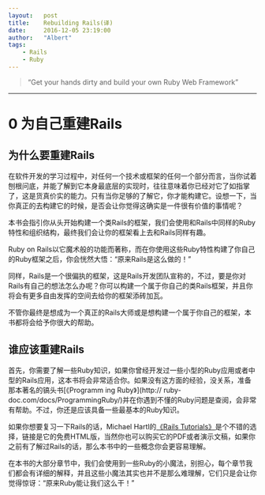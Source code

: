 ```yaml
---
layout:   post
title:    Rebuilding Rails(译)
date:     2016-12-05 23:19:00
author:   "Albert"
tags:
    - Rails 
    - Ruby 
---
```


> “Get your hands dirty and build your own Ruby Web Framework” 

- - -  

# 0 为自己重建Rails
## 为什么要重建Rails

在软件开发的学习过程中，对任何一个技术或框架的任何一个部分而言，当你试着刨根问底，并能了解到它本身最底层的实现时，往往意味着你已经对它了如指掌了，这是货真价实的能力。只有当你足够的了解它，你才能构建它。设想一下，当你真正的去构建它的时候，是否会让你觉得这确实是一件很有价值的事情呢？

本书会指引你从头开始构建一个类Rails的框架，我们会使用和Rails中同样的Ruby特性和组织结构，最终我们会让你的框架看上去和Rails同样有趣。

Ruby on Rails以它魔术般的功能而著称，而在你使用这些Ruby特性构建了你自己的Ruby框架之后，你会恍然大悟：“原来Rails是这么做的！”

同样，Rails是一个很偏执的框架，这是Rails开发团队宣称的，不过，要是你对Rails有自己的想法怎么办呢？你可以构建一个属于你自己的类Rails框架，并且你将会有更多自由发挥的空间去给你的框架添砖加瓦。

不管你最终是想成为一个真正的Rails大师或是想构建一个属于你自己的框架，本书都将会给予你很大的帮助。

## 谁应该重建Rails

首先，你需要了解一些Ruby知识，如果你曾经开发过一些小型的Ruby应用或者中型的Rails应用，这本书将会非常适合你。如果没有这方面的经验，没关系，准备那本著名的镐头书[《Programm
ing Ruby》](http:// ruby-doc.com/docs/ProgrammingRuby/)并在你遇到不懂的Ruby问题是查阅，会非常有帮助。不过，你还是应该具备一些最基本的Ruby知识。

如果你想要复习一下Rails的话，Michael Hartl的[《Rails Tutorials》](http://ruby.railstutorial.org/ruby-on-rails-tutorial-book)是个不错的选择，链接是它的免费HTML版，当然你也可以购买它的PDF或者演示文稿，如果你之前有了解过Rails的话，那么本书中的一些概念你会更容易理解。

在本书的大部分章节中，我们会使用到一些Ruby的小魔法，别担心，每个章节我们都会有详细的解释，并且这些小魔法其实也并不是那么难理解，它们只是会让你觉得惊讶：“原来Ruby能让我们这么干！”
